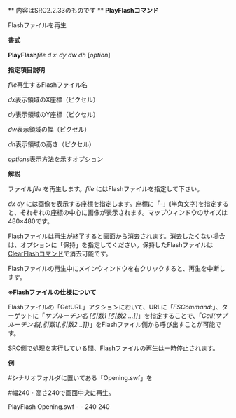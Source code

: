 ** 内容はSRC2.2.33のものです **
**PlayFlashコマンド**

Flashファイルを再生

**書式**

**PlayFlash***file dｘ dy dw dh* [*option*]

**指定項目説明**

*file*再生するFlashファイル名

*dx*表示領域のX座標（ピクセル）

*dy*表示領域のY座標（ピクセル）

*dw*表示領域の幅（ピクセル）

*dh*表示領域の高さ（ピクセル）

*options*表示方法を示すオプション

**解説**

ファイル*file* を再生します。*file* にはFlashファイルを指定して下さい。

*dx dy* には画像を表示する座標を指定します。座標に「-」(半角文字)を指定すると、それぞれの座標の中心に画像が表示されます。マップウィンドウのサイズは480×480です。

Flashファイルは再生が終了すると画面から消去されます。消去したくない場合は、オプションに「保持」を指定してください。保持したFlashファイルは[ClearFlashコマンド](ClearFlashコマンド.md)で消去可能です。

Flashファイルの再生中にメインウィンドウを右クリックすると、再生を中断します。

**※Flashファイルの仕様について**

Flashファイルの「GetURL」アクションにおいて、URLに「*FSCommand:*」、ターゲットに「*サブルーチン名 [引数1 [引数2 …]]*」を指定することで、「*Call(サブルーチン名[,引数1[,引数2…]])*」をFlashファイル側から呼び出すことが可能です。

SRC側で処理を実行している間、Flashファイルの再生は一時停止されます。

**例**

#シナリオフォルダに置いてある「Opening.swf」を

#幅240・高さ240で画面中央に再生。

PlayFlash Opening.swf - - 240 240
